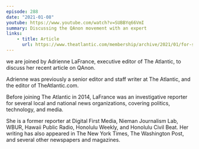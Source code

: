 ```yaml
---
episode: 288
date: "2021-01-08"
youtube: https://www.youtube.com/watch?v=SUBBYq66VmI
summary: Discussing the QAnon movement with an expert
links:
    - title: Article
      url: https://www.theatlantic.com/membership/archive/2021/01/for-subscribers-where-qanon-goes-from-here/617602
---
```

we are joined by Adrienne LaFrance, executive editor of The Atlantic, to discuss her recent article on QAnon.

Adrienne was previously a senior editor and staff writer at The Atlantic, and the editor of TheAtlantic.com.

Before joining The Atlantic in 2014, LaFrance was an investigative reporter for several local and national news organizations, covering politics, technology, and media.

She is a former reporter at Digital First Media, Nieman Journalism Lab, WBUR, Hawaii Public Radio, Honolulu Weekly, and Honolulu Civil Beat. Her writing has also appeared in The New York Times, The Washington Post, and several other newspapers and magazines.
